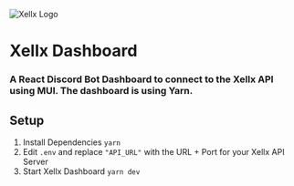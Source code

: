 ![Xellx Logo](https://github.com/zelxd/xellx/blob/mui/logo.png?raw=true)

# Xellx Dashboard

### A React Discord Bot Dashboard to connect to the Xellx API using MUI. The dashboard is using Yarn.

## Setup

1. Install Dependencies
   `yarn`
2. Edit `.env` and replace `"API_URL"` with the URL + Port for your Xellx API Server
3. Start Xellx Dashboard
   `yarn dev`
